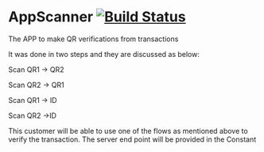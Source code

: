 AppScanner [![Build Status](https://travis-ci.org/jjhesk/v-app-scanner.svg)](https://travis-ci.org/jjhesk/v-app-scanner)
==========

The APP to make QR verifications from transactions

It was done in two steps and they are discussed as below:

Scan QR1 -> QR2
  
Scan QR2 -> QR1
  
Scan QR1 -> ID
  
Scan QR2 ->ID

This customer will be able to use one of the flows as mentioned above to verify the transaction. The server end point will be provided in the Constant
